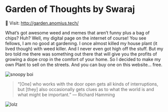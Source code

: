 # Garden of Thoughts by Swaraj

🔗 Visit: http://garden.anomius.tech/


What’s got awesome weed and memes that aren’t funny plus a bag of chips? Huh? Well, my digital page on the internet of course! You see fellows, I am no good at gardening. I once almost killed my house plant (it lived though) with weed killer. And I never even got high off the stuff. But my bro told me there was something out there that will give you the profits of growing a dope crop in the comfort of your home. So I decided to make my own Plant to sell on the streets. And you can buy one on this website…
free.

![snoopy boi](https://i.kym-cdn.com/entries/icons/original/000/017/129/rs-10918-snoop-624-1368121236.jpg)

> “[One] who works with the door open gets all kinds of interruptions, but [they] also occasionally gets clues as to what the world is and what might be important.” — Richard Hamming

![lolz](https://memeies.herokuapp.com/dank)